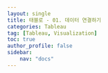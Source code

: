 ```yaml
---
layout: single
title: 태블로 - 01. 데이터 연결하기
categories: Tableau
tag: [Tableau, Visualization]
toc: true 
author_profile: false
sidebar:
    nav: "docs"
---
```


<br/>